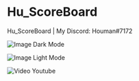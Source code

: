 # Hu_ScoreBoard
Hu_ScoreBoard | My Discord: Houman#7172


![Image Dark Mode](https://s4.uupload.ir/files/screenshot_(4017)_vnja.png)

![Image Light Mode](https://s4.uupload.ir/files/screenshot_(4018)_jlhf.png)

![Video Youtube](https://www.youtube.com/watch?v=HBDHh8m3yqU)

